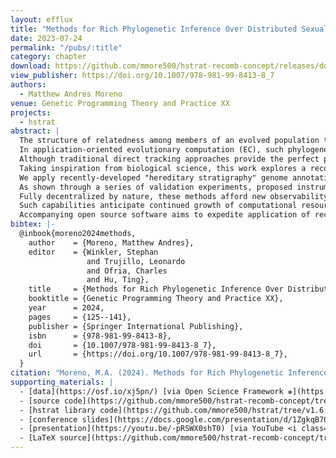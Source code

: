 ```yaml
---
layout: efflux
title: "Methods for Rich Phylogenetic Inference Over Distributed Sexual Populations"
date: 2023-07-24
permalink: "/pubs/:title"
category: chapter
download: https://github.com/mmore500/hstrat-recomb-concept/releases/download/v1.1.1/hstrat-recomb-concept.pdf
view_publisher: https://doi.org/10.1007/978-981-99-8413-8_7
authors:
  - Matthew Andres Moreno
venue: Genetic Programming Theory and Practice XX
projects:
  - hstrat
abstract: |
  The structure of relatedness among members of an evolved population tells much of its evolutionary history.
  In application-oriented evolutionary computation (EC), such phylogenetic information can guide algorithm selection and tuning.
  Although traditional direct tracking approaches provide the perfect phylogenetic record, sexual recombination complicates management and analysis of this data.
  Taking inspiration from biological science, this work explores a reconstruction-based approach that uses end-state genetic information to estimate phylogenetic history after the fact.
  We apply recently-developed "hereditary stratigraphy" genome annotations to lineages with sexual recombination to design devices germane to species phylogenies and gene trees.
  As shown through a series of validation experiments, proposed instrumentation can discern genealogical history, population size changes, and selective sweeps.
  Fully decentralized by nature, these methods afford new observability at scale, in particular, for distributed EC systems.
  Such capabilities anticipate continued growth of computational resources available to EC.
  Accompanying open source software aims to expedite application of reconstruction-based phylogenetic analysis where pertinent.
bibtex: |-
  @inbook{moreno2024methods,
    author    = {Moreno, Matthew Andres},
    editor    = {Winkler, Stephan
                 and Trujillo, Leonardo
                 and Ofria, Charles
                 and Hu, Ting},
    title     = {Methods for Rich Phylogenetic Inference Over Distributed Sexual Populations},
    booktitle = {Genetic Programming Theory and Practice XX},
    year      = 2024,
    pages     = {125--141},
    publisher = {Springer International Publishing},
    isbn      = {978-981-99-8413-8},
    doi       = {10.1007/978-981-99-8413-8_7},
    url       = {https://doi.org/10.1007/978-981-99-8413-8_7},
  }
citation: "Moreno, M.A. (2024). Methods for Rich Phylogenetic Inference Over Distributed Sexual Populations. In: Winkler, S., Trujillo, L., Ofria, C., Hu, T. (eds) Genetic Programming Theory and Practice XX. Genetic and Evolutionary Computation. Springer, Singapore. https://doi.org/10.1007/978-981-99-8413-8_7"
supporting_materials: |
  - [data](https://osf.io/xj5pn/) [via Open Science Framework ❋](https://osf.io)
  - [source code](https://github.com/mmore500/hstrat-recomb-concept/tree/master) [via GitHub <i class="icon-github-1"></i>](https://github.com/)
  - [hstrat library code](https://github.com/mmore500/hstrat/tree/v1.6.1) [via GitHub <i class="icon-github-1"></i>](https://github.com/)
  - [conference slides](https://docs.google.com/presentation/d/1ZgkqB70hWHAu_hTCbByTgmZO8KqWdP4e/edit?usp=sharing&ouid=104286302849794528312) [via Google Slides](https://workspace.google.com/products/slides/)
  - [presentation](https://youtu.be/-pRSWX0shT0) [via YouTube <i class="icon-video"></i>](https://youtube.com)
  - [LaTeX source](https://github.com/mmore500/hstrat-recomb-concept/tree/master) [via GitHub <i class="icon-github-1"></i>](https://github.com/)
---
```

